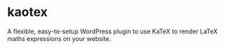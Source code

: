 # kaotex
A flexible, easy-to-setup WordPress plugin to use KaTeX to render LaTeX maths expressions on your website.
